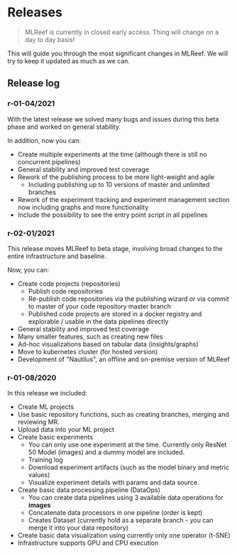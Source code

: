 # Releases

> MLReef is currently in closed early access. Thing will change on a day to day basis! 

This will guide you through the most significant changes in MLReef. We will try to keep it updated as much as we can. 


## Release log 

### r-01-04/2021
With the latest release we solved many bugs and issues during this beta phase and worked on general stability. 

In addition, now you can: 
* Create multiple experiments at the time (although there is still no concurrent pipelines)
* General stability and improved test coverage
* Rework of the publishing process to be more light-weight and agile
  * Including publishing up to 10 versions of master and unlimited branches
* Rework of the experiment tracking and experiment management section now including graphs and more functionality
* Include the possibility to see the entry point script in all pipelines


### r-02-01/2021
This release moves MLReef to beta stage, involving broad changes to the entire infrastructure and baseline. 

Now, you can: 
* Create code projects (repositories)
  * Publish code repositories
  * Re-publish code repositories via the publishing wizard or via commit to master of your code repository master branch
  * Published code projects are stored in a docker registry and explorable / usable in the data pipelines directly
* General stability and improved test coverage
* Many smaller features, such as creating new files
* Ad-hoc visualizations based on tabular data (insights/graphs)
* Move to kubernetes cluster (for hosted version)
* Development of "Nautilus", an offline and on-premise version of MLReef


### r-01-08/2020

In this release we included: 

* Create ML projects
* Use basic repository functions, such as creating branches, merging and reviewing MR. 
* Upload data into your ML project
* Create basic experiments
  *  You can only use one experiment at the time. Currently only ResNet 50 Model (images) and a dummy model are included.
  *  Training log
  *  Download experiment artifacts (such as the model binary and metric values)
  *  Visualize experiment details with params and data source.
* Create basic data processing pipeline (DataOps)
  *  You can create data pipelines using 3 available data operations for **images**
  *  Concatenate data processors in one pipeline (order is kept)
  *  Creates Dataset (currently hold as a separate branch - you can merge it into your data repository)
* Create basic data visualization using currently only one operator (t-SNE)
* Infrastructure supports GPU and CPU execution
